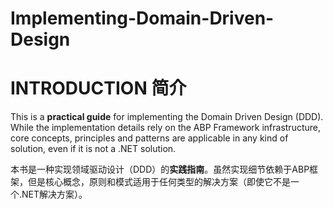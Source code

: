 # Implementing-Domain-Driven-Design
# INTRODUCTION 简介

This is a **practical guide** for implementing the Domain Driven Design (DDD). While the implementation details rely on the ABP Framework infrastructure, core concepts, principles and patterns are applicable in any kind of solution, even if it is not a .NET solution.

本书是一种实现领域驱动设计（DDD）的**实践指南**。虽然实现细节依赖于ABP框架，但是核心概念，原则和模式适用于任何类型的解决方案（即使它不是一个.NET解决方案）。
